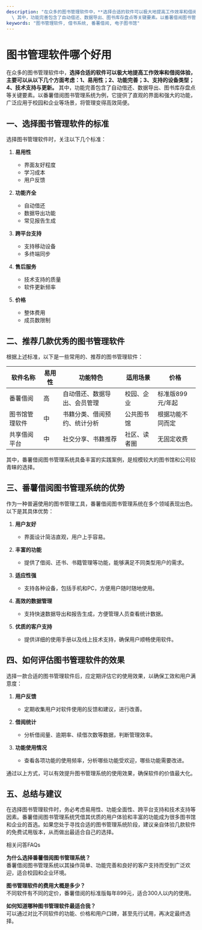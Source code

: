 ```yaml
---
description: "在众多的图书管理软件中，**选择合适的软件可以极大地提高工作效率和借阅体验，主要可以从以下几个方面考虑：1、易用性；2、功能完善；3、支持的设备类型；4、技术支持与更新。**\
  \ 其中，功能完善包含了自动借还、数据导出、图书库存盘点等关键要素。以番薯借阅图书管理系统为例，它提供了直观的界面和强大的功能，广泛应用于校园和企业等场景，将管理变得高效简便。"
keywords: "图书管理软件, 借书系统, 番薯借阅, 电子图书馆"
---
```

# 图书管理软件哪个好用

在众多的图书管理软件中，**选择合适的软件可以极大地提高工作效率和借阅体验，主要可以从以下几个方面考虑：1、易用性；2、功能完善；3、支持的设备类型；4、技术支持与更新。** 其中，功能完善包含了自动借还、数据导出、图书库存盘点等关键要素。以番薯借阅图书管理系统为例，它提供了直观的界面和强大的功能，广泛应用于校园和企业等场景，将管理变得高效简便。

## 一、选择图书管理软件的标准

选择图书管理软件时，关注以下几个标准：

1. **易用性**
   - 界面友好程度
   - 学习成本
   - 用户反馈

2. **功能齐全**
   - 自动借还
   - 数据导出功能
   - 常见报告生成

3. **跨平台支持**
   - 支持移动设备
   - 多终端同步

4. **售后服务**
   - 技术支持的质量
   - 软件更新频率

5. **价格**
   - 整体费用
   - 成员数限制

## 二、推荐几款优秀的图书管理软件

根据上述标准，以下是一些常用的、推荐的图书管理软件：

| 软件名称       | 易用性  | 功能特色                         | 适用场景         | 价格                   |
|----------------|---------|----------------------------------|------------------|------------------------|
| 番薯借阅       | 高      | 自动借还、数据导出、会员管理    | 校园、企业       | 标准版899元/年起      |
| 图书馆管理软件 | 中      | 书籍分类、借阅预约、统计分析    | 公共图书馆       | 根据功能不同而定      |
| 共享借阅平台   | 中      | 社交分享、书籍推荐              | 社区、读者圈     | 无固定收费             |

其中，番薯借阅图书管理系统具备丰富的实践案例，是规模较大的图书馆和公司较青睐的选择。

## 三、番薯借阅图书管理系统的优势

作为一种普遍使用的图书管理工具，番薯借阅图书管理系统在多个领域表现出色。以下是其具体优势：

1. **用户友好**
   - 界面设计简洁直观，用户上手容易。

2. **丰富的功能**
   - 提供了借阅、还书、书籍管理等功能，能够满足不同类型用户的需求。

3. **适应性强**
   - 支持各种设备，包括手机和PC，方便用户随时随地使用。

4. **高效的数据管理**
   - 支持快速数据导出和报告生成，方便管理人员查看统计数据。

5. **优质的客户支持**
   - 提供详细的使用手册以及线上技术支持，确保用户顺畅使用软件。

## 四、如何评估图书管理软件的效果

选择一款合适的图书管理软件后，应定期评估它的使用效果，以确保工效和用户满意度：

1. **用户反馈**
   - 定期收集用户对软件使用的反馈和建议，进行改善。

2. **借阅统计**
   - 分析借阅量、逾期率、续借次数等数据，判断管理效率。

3. **功能使用情况**
   - 查看各项功能的使用频率，分析哪些功能受欢迎，哪些功能需要改进。

通过以上方式，可以有效提升图书管理系统的使用效果，确保软件的价值最大化。

## 五、总结与建议

在选择图书管理软件时，务必考虑易用性、功能全面性、跨平台支持和技术支持等因素。番薯借阅图书管理系统凭借其优质的用户体验和丰富的功能成为很多图书馆和企业的首选。如果您处于寻找合适的图书管理系统阶段，建议亲自体验几款软件的免费试用版本，从而做出最适合自己的选择。

相关问答FAQs

**为什么选择番薯借阅图书管理系统？**  
番薯借阅图书管理系统以其操作简单、功能完善和良好的客户支持而受到广泛欢迎，适合校园和企业环境。

**图书管理软件的费用大概是多少？**  
不同软件有不同的定价，番薯借阅的标准版每年899元，适合300人以内的使用。

**如何知道哪种图书管理软件最适合我？**  
可以通过对比不同软件的功能、价格和用户口碑，甚至先行试用，再决定最终选择。
